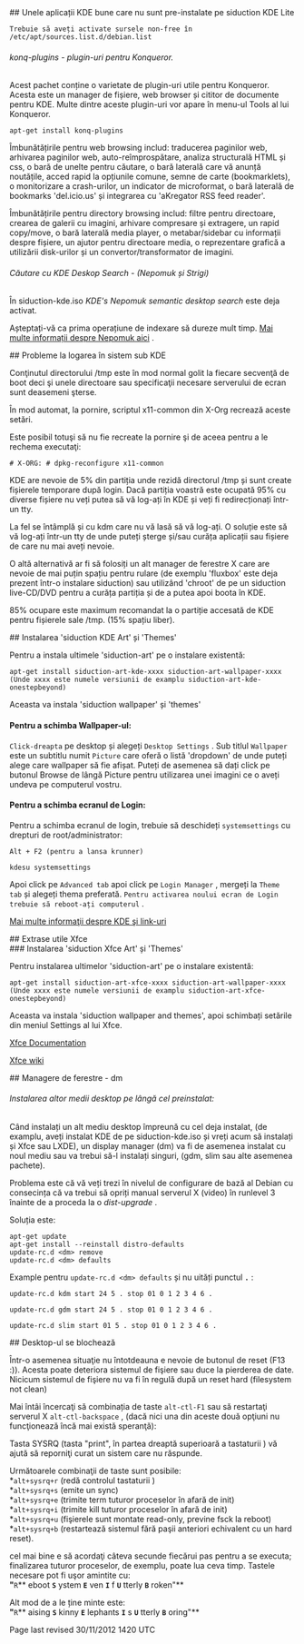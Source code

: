 <div id="main-page"></div>
<div class="divider" id="install-add"></div>
## Unele aplicații KDE bune care nu sunt pre-instalate pe siduction KDE Lite

 `Trebuie să aveți activate sursele non-free în /etc/apt/sources.list.d/debian.list` 

###### konq-plugins - plugin-uri pentru Konqueror. 

Acest pachet conține o varietate de plugin-uri utile pentru Konqueror. Acesta este un manager de fișiere, web browser și cititor de documente pentru KDE. Multe dintre aceste plugin-uri vor apare în menu-ul Tools al lui Konqueror.

~~~  
apt-get install konq-plugins  
~~~

Îmbunătățirile pentru web browsing includ: traducerea paginilor web, arhivarea paginilor web, auto-reîmprospătare, analiza structurală HTML și css, o bară de unelte pentru căutare, o bară laterală care vă anunță noutățile, acced rapid la opțiunile comune, semne de carte (bookmarklets), o monitorizare a crash-urilor, un indicator de microformat, o bară laterală de bookmarks 'del.icio.us' și integrarea cu 'aKregator RSS feed reader'.

Îmbunătățirile pentru directory browsing includ: filtre pentru directoare, crearea de galerii cu imagini, arhivare compresare și extragere, un rapid copy/move, o bară laterală media player, o metabar/sidebar cu informații despre fișiere, un ajutor pentru directoare media, o reprezentare grafică a utilizării disk-urilor și un convertor/transformator de imagini. 

###### Căutare cu KDE Deskop Search - (Nepomuk și Strigi) 

În siduction-kde.iso  *KDE's Nepomuk semantic desktop search*  este deja activat.

Așteptați-vă ca prima operațiune de indexare să dureze mult timp.  [Mai multe informații despre Nepomuk aici](http://nepomuk.kde.org/) . 

<div class="divider" id="kde-login"></div>
## Probleme la logarea în sistem sub KDE

Conţinutul directorului /tmp este în mod normal golit la fiecare secvenţă de boot deci şi unele directoare sau specificaţii necesare serverului de ecran sunt deasemeni şterse.

În mod automat, la pornire, scriptul x11-common din X-Org recrează aceste setări.

Este posibil totuşi să nu fie recreate la pornire şi de aceea pentru a le rechema executaţi: 

~~~  
# X-ORG: # dpkg-reconfigure x11-common  
~~~

KDE are nevoie de 5% din partiția unde rezidă directorul /tmp și sunt create fișierele temporare după login. Dacă partiția voastră este ocupată 95% cu diverse fișiere nu veți putea să vă log-ați în KDE și veți fi redirecționați într-un tty.

La fel se întâmplă și cu kdm care nu vă lasă să vă log-ați. O soluție este să vă log-ați într-un tty de unde puteți șterge și/sau curăța aplicații sau fișiere de care nu mai aveți nevoie.

O altă alternativă ar fi să folosiți un alt manager de ferestre X care are nevoie de mai puțin spațiu pentru rulare (de exemplu 'fluxbox' este deja prezent într-o instalare siduction) sau utilizând 'chroot' de pe un siduction live-CD/DVD pentru a curăța partiția și de a putea apoi boota în KDE.

85% ocupare este maximum recomandat la o partiție accesată de KDE pentru fișierele sale /tmp. (15% spațiu liber).

<div class="divider" id="ch-th"></div>
## Instalarea 'siduction KDE Art' și 'Themes'

Pentru a instala ultimele 'siduction-art' pe o instalare existentă:

~~~  
apt-get install siduction-art-kde-xxxx siduction-art-wallpaper-xxxx  
(Unde xxxx este numele versiunii de examplu siduction-art-kde-onestepbeyond)  
~~~

Aceasta va instala 'siduction wallpaper' și 'themes'

#### Pentru a schimba Wallpaper-ul:

`Click-dreapta` pe desktop și alegeți `Desktop Settings` . Sub titlul `Wallpaper`  este un subtitlu numit `Picture`  care oferă o listă 'dropdown' de unde puteți alege care wallpaper să fie afișat. Puteți de asemenea să dați click pe butonul Browse de lângă Picture pentru utilizarea unei imagini ce o aveți undeva pe computerul vostru.

#### Pentru a schimba ecranul de Login:

Pentru a schimba ecranul de login, trebuie să deschideți `systemsettings`  cu drepturi de root/administrator:

~~~  
Alt + F2 (pentru a lansa krunner)  
~~~

~~~  
kdesu systemsettings  
~~~

Apoi click pe `Advanced tab`  apoi click pe `Login Manager` , mergeți la `Theme tab`  și alegeți thema preferată. `Pentru activarea noului ecran de Login trebuie să reboot-ați computerul` .

 [Mai multe informaţii despre KDE şi link-uri](http://kde.org)  

<div class="divider" id="xfce-notes"></div>
## Extrase utile Xfce

<div class="divider" id="xfce-notes-1"></div>
### Instalarea 'siduction Xfce Art' și 'Themes'

Pentru instalarea ultimelor 'siduction-art' pe o instalare existentă:

~~~  
apt-get install siduction-art-xfce-xxxx siduction-art-wallpaper-xxxx  
(Unde xxxx este numele versiunii de examplu siduction-art-xfce-onestepbeyond)  
~~~

Aceasta va instala 'siduction wallpaper and themes', apoi schimbați setările din meniul Settings al lui Xfce.

<!--This will install the siduction wallpaper and themes, then actualise your defaults in the Settings entry point of the xfce menu.

-->
 [Xfce Documentation](http://www.xfce.org/documentation) 

 [Xfce wiki](http://wiki.xfce.org) 

<div class="divider" id="dm"></div>
## Managere de ferestre - dm 

###### Instalarea altor medii desktop pe lângă cel preinstalat:

Când instalați un alt mediu desktop împreună cu cel deja instalat, (de examplu, aveți instalat KDE de pe siduction-kde.iso și vreți acum să instalați și Xfce sau LXDE), un display manager (dm) va fi de asemenea instalat cu noul mediu sau va trebui să-l instalați singuri, (gdm, slim sau alte asemenea pachete).

Problema este că vă veți trezi în nivelul de configurare de bază al Debian cu consecința că va trebui să opriți manual serverul X (video) în runlevel 3 înainte de a proceda la o  *dist-upgrade* .

Soluția este:

~~~  
apt-get update  
apt-get install --reinstall distro-defaults  
update-rc.d <dm> remove  
update-rc.d <dm> defaults  
~~~

Example pentru `update-rc.d <dm> defaults`  și nu uități punctul **`.`**  :

~~~  
update-rc.d kdm start 24 5 . stop 01 0 1 2 3 4 6 .  
~~~

~~~  
update-rc.d gdm start 24 5 . stop 01 0 1 2 3 4 6 .  
~~~

~~~  
update-rc.d slim start 01 5 . stop 01 0 1 2 3 4 6 .  
~~~

<div class="divider" id="desk-freeze"></div>
## Desktop-ul se blochează

Într-o asemenea situaţie nu întotdeauna e nevoie de butonul de reset (F13 :)). Acesta poate deteriora sistemul de fişiere sau duce la pierderea de date. Nicicum sistemul de fişiere nu va fi în regulă după un reset hard (filesystem not clean)

Mai întâi încercaţi să combinația de taste `alt-ctl-F1`  sau să restartaţi serverul X `alt-ctl-backspace` , (dacă nici una din aceste două opţiuni nu funcţionează încă mai există speranţă):

Tasta SYSRQ (tasta "print", în partea dreaptă superioară a tastaturii ) vă ajută să reporniţi curat un sistem care nu răspunde.

Următoarele combinaţii de taste sunt posibile:  
*`alt+sysrq+r`  (redă controlul tastaturii )  
*`alt+sysrq+s`  (emite un sync)  
*`alt+sysrq+e`  (trimite term tuturor proceselor în afară de init)  
*`alt+sysrq+i`  (trimite kill tuturor proceselor în afară de init)  
*`alt+sysrq+u`  (fişierele sunt montate read-only, previne fsck la reboot)  
*`alt+sysrq+b`  (restartează sistemul fără paşii anteriori echivalent cu un hard reset).

cel mai bine e să acordaţi câteva secunde fiecărui pas pentru a se executa; finalizarea tuturor proceselor, de exemplu, poate lua ceva timp. Tastele necesare pot fi uşor amintite cu:  
 **"**`R`** eboot **`S`** ystem **`E`** ven **`I`** f **`U`** tterly **`B`** roken"** 

Alt mod de a le ține minte este:  
 **"**`R`** aising **`S`** kinny **`E`** lephants **`I`** s **`U`** tterly **`B`** oring"** 

<div id="rev"> Page last revised 30/11/2012 1420 UTC </div>
